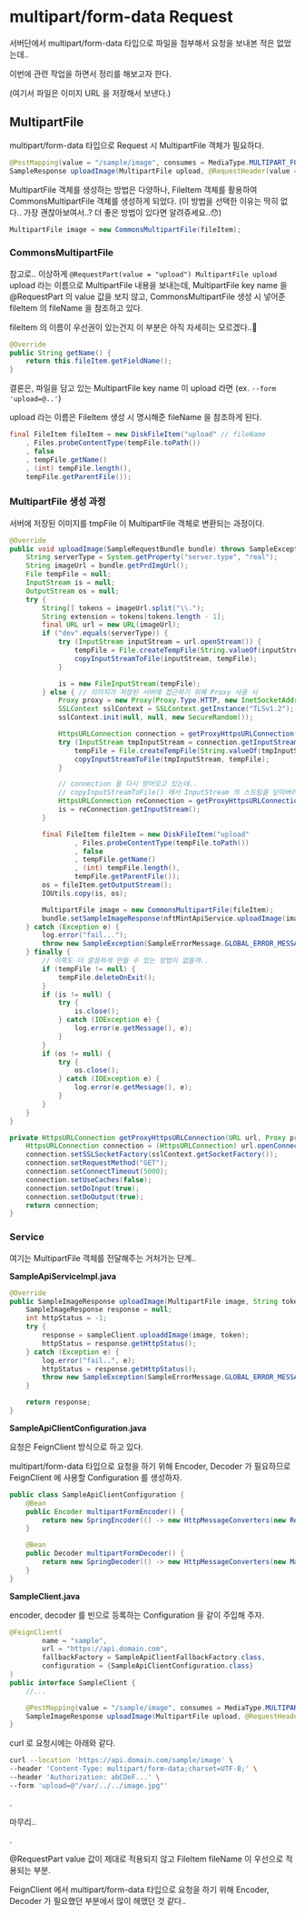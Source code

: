 # multipart/form-data Request

서버단에서 multipart/form-data 타입으로 파일을 첨부해서 요청을 보내본 적은 없었는데..

이번에 관련 작업을 하면서 정리를 해보고자 한다.

(여기서 파일은 이미지 URL 을 저장해서 보낸다.)

## MultipartFile

multipart/form-data 타입으로 Request 시 MultipartFile 객체가 필요하다.

```java
@PostMapping(value = "/sample/image", consumes = MediaType.MULTIPART_FORM_DATA_VALUE)
SampleResponse uploadImage(MultipartFile upload, @RequestHeader(value = "Authorization") String token);
```

MultipartFile 객체를 생성하는 방법은 다양하나, FileItem 객체를 활용하여 CommonsMultipartFile 객체를 생성하게 되었다. 
(이 방법을 선택한 이유는 딱히 없다.. 가장 괜찮아보여서..? 더 좋은 방법이 있다면 알려쥬세요..😯)

```java
MultipartFile image = new CommonsMultipartFile(fileItem);
```

### CommonsMultipartFile

참고로.. 이상하게 `@RequestPart(value = "upload") MultipartFile upload` upload 라는 이름으로 MultipartFile 내용을 보내는데, MultipartFile key name 을 @RequestPart 의 value 값을 보지 않고, CommonsMultipartFile 생성 시 넣어준 fileItem 의 fileName 을 참조하고 있다.

fileItem 의 이름이 우선권이 있는건지 이 부분은 아직 자세히는 모르겠다..🥲

```java
@Override
public String getName() {
    return this.fileItem.getFieldName();
}
```

결론은, 파일을 담고 있는 MultipartFile key name 이 upload 라면 (ex. `--form 'upload=@..'`)

upload 라는 이름은 FileItem 생성 시 명시해준 fileName 을 참조하게 된다.

```java
final FileItem fileItem = new DiskFileItem("upload" // fileName
    , Files.probeContentType(tempFile.toPath())
    , false
    , tempFile.getName()
    , (int) tempFile.length(),
    tempFile.getParentFile());
```

### MultipartFile 생성 과정

서버에 저장된 이미지를 tmpFile 이 MultipartFile 객체로 변환되는 과정이다.

```java
@Override
public void uploadImage(SampleRequestBundle bundle) throws SampleException {
    String serverType = System.getProperty("server.type", "real");
    String imageUrl = bundle.getPrdImgUrl();
    File tempFile = null;
    InputStream is = null;
    OutputStream os = null;
    try {
        String[] tokens = imageUrl.split("\\.");
        String extension = tokens[tokens.length - 1];
        final URL url = new URL(imageUrl);
        if ("dev".equals(serverType)) {
            try (InputStream inputStream = url.openStream()) {
                tempFile = File.createTempFile(String.valueOf(inputStream.hashCode()), "." + extension);
                copyInputStreamToFile(inputStream, tempFile);
            }

            is = new FileInputStream(tempFile);
        } else { // 이미지가 저장된 서버에 접근하기 위해 Proxy 사용 시
            Proxy proxy = new Proxy(Proxy.Type.HTTP, new InetSocketAddress("proxy.sample.co.kr", 3333)); 
            SSLContext sslContext = SSLContext.getInstance("TLSv1.2");
            sslContext.init(null, null, new SecureRandom());

            HttpsURLConnection connection = getProxyHttpsURLConnection(url, proxy, sslContext);
            try (InputStream tmpInputStream = connection.getInputStream()) {
                tempFile = File.createTempFile(String.valueOf(tmpInputStream.hashCode()), "." + extension);
                copyInputStreamToFile(tmpInputStream, tempFile);
            }

            // connection 을 다시 얻어오고 있는데.. 
            // copyInputStreamToFile() 에서 InputStream 의 스트림을 닫아버려서 어쩔 수 없는 것 같다..
            HttpsURLConnection reConnection = getProxyHttpsURLConnection(url, proxy, sslContext);
            is = reConnection.getInputStream();
        }

        final FileItem fileItem = new DiskFileItem("upload"
                , Files.probeContentType(tempFile.toPath())
                , false
                , tempFile.getName()
                , (int) tempFile.length(),
                tempFile.getParentFile());
        os = fileItem.getOutputStream();
        IOUtils.copy(is, os);

        MultipartFile image = new CommonsMultipartFile(fileItem);
        bundle.setSampleImageResponse(nftMintApiService.uploadImage(image, bundle.getAuthToken()));
    } catch (Exception e) {
        log.error("fail...");
        throw new SampleException(SampleErrorMessage.GLOBAL_ERROR_MESSAGE.getMessage(), e);
    } finally {
        // 이쪽도 더 깔끔하게 만들 수 있는 방법이 없을까..
        if (tempFile != null) {
            tempFile.deleteOnExit();
        }
        if (is != null) {
            try {
                is.close();
            } catch (IOException e) {
                log.error(e.getMessage(), e);
            }
        }
        if (os != null) {
            try {
                os.close();
            } catch (IOException e) {
                log.error(e.getMessage(), e);
            }
        }
    }
}

private HttpsURLConnection getProxyHttpsURLConnection(URL url, Proxy proxy, SSLContext sslContext) throws IOException {
    HttpsURLConnection connection = (HttpsURLConnection) url.openConnection(proxy);
    connection.setSSLSocketFactory(sslContext.getSocketFactory());
    connection.setRequestMethod("GET");
    connection.setConnectTimeout(5000);
    connection.setUseCaches(false);
    connection.setDoInput(true);
    connection.setDoOutput(true);
    return connection;
}
```

### Service

여기는 MultipartFile 객체를 전달해주는 거처가는 단계..

**SampleApiServiceImpl.java**

```java
@Override
public SampleImageResponse uploadImage(MultipartFile image, String token) throws SampleException {
    SampleImageResponse response = null;
    int httpStatus = -1;
    try {
        response = sampleClient.uploaddImage(image, token);
        httpStatus = response.getHttpStatus();
    } catch (Exception e) {
        log.error("fail..", e);
        httpStatus = response.getHttpStatus();
        throw new SampleException(SampleErrorMessage.GLOBAL_ERROR_MESSAGE.getMessage(), e);
    }

    return response;
}
```

**SampleApiClientConfiguration.java**

요청은 FeignClient 방식으로 하고 있다.

multipart/form-data 타입으로 요청을 하기 위해 Encoder, Decoder 가 필요하므로 FeignClient 에 사용할 Configuration 를 생성하자.

```java
public class SampleApiClientConfiguration {
    @Bean
    public Encoder multipartFormEncoder() {
        return new SpringEncoder(() -> new HttpMessageConverters(new RestTemplate().getMessageConverters()));
    }

    @Bean
    public Decoder multipartFormDecoder() {
        return new SpringDecoder(() -> new HttpMessageConverters(new MappingJackson2HttpMessageConverter()));
    }
}
```

**SampleClient.java**

encoder, decoder 를 빈으로 등록하는 Configuration 을 같이 주입해 주자.

```java
@FeignClient(
        name = "sample",
        url = "https://api.domain.com",
        fallbackFactory = SampleApiClientFallbackFactory.class,
        configuration = {SampleApiClientConfiguration.class}
)
public interface SampleClient {
    //...

    @PostMapping(value = "/sample/image", consumes = MediaType.MULTIPART_FORM_DATA_VALUE)
    SampleImageResponse uploadImage(MultipartFile upload, @RequestHeader(value = "Authorization") String token);
}
```

curl 로 요청시에는 아래와 같다.

```bash
curl --location 'https://api.domain.com/sample/image' \
--header 'Content-Type: multipart/form-data;charset=UTF-8;' \
--header 'Authorization: abCDeF...' \
--form 'upload=@"/var/../../image.jpg"'
```

.

마무리..

.

@RequestPart value 값이 제대로 적용되지 않고 FileItem fileName 이 우선으로 적용되는 부분.

FeignClient 에서 multipart/form-data 타입으로 요청을 하기 위해 Encoder, Decoder 가 필요했던 부분에서 많이 헤맸던 것 같다..